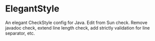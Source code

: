 # ElegantStyle
An elegant CheckStyle config for Java. 
Edit from Sun check.
Remove javadoc check, extend line length check, add strictly validation for line separator, etc.
